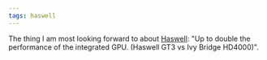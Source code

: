 ```yaml
---
tags: haswell
---
```


The thing I am most looking forward to about [Haswell](http://en.wikipedia.org/wiki/Haswell_%28microarchitecture%29): "Up to double the performance of the integrated GPU. (Haswell GT3 vs Ivy Bridge HD4000)".
